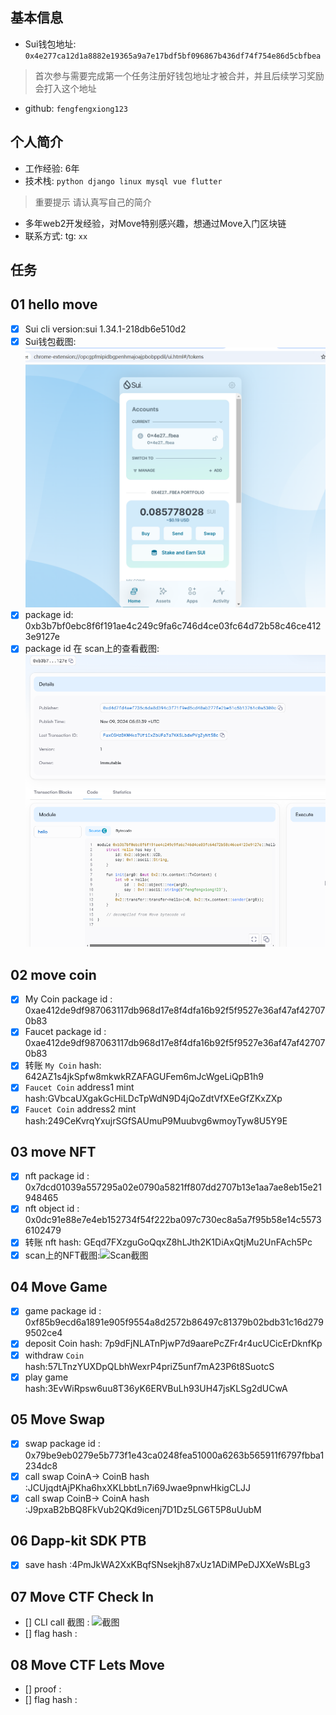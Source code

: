 ## 基本信息
- Sui钱包地址: `0x4e277ca12d1a8882e19365a9a7e17bdf5bf096867b436df74f754e86d5cbfbea`
> 首次参与需要完成第一个任务注册好钱包地址才被合并，并且后续学习奖励会打入这个地址
- github: `fengfengxiong123`

## 个人简介
- 工作经验: 6年
- 技术栈: `python django linux mysql vue flutter`
> 重要提示 请认真写自己的简介
- 多年web2开发经验，对Move特别感兴趣，想通过Move入门区块链
- 联系方式: tg: `xx` 

## 任务

##   01 hello move  
- [x] Sui cli version:sui 1.34.1-218db6e510d2
- [x] Sui钱包截图: ![Sui钱包截图](./images/钱包.png)
- [x] package id: 0xb3b7bf0ebc8f6f191ae4c249c9fa6c746d4ce03fc64d72b58c46ce4123e9127e
- [x] package id 在 scan上的查看截图:![Scan截图](./images/pkg_id.png)

##   02 move coin
- [x] My Coin package id : 0xae412de9df987063117db968d17e8f4dfa16b92f5f9527e36af47af427070b83
- [x] Faucet package id : 0xae412de9df987063117db968d17e8f4dfa16b92f5f9527e36af47af427070b83
- [x] 转账 `My Coin` hash: 642AZ1s4jkSpfw8mkwkRZAFAGUFem6mJcWgeLiQpB1h9
- [x] `Faucet Coin` address1 mint hash:GVbcaUXgakGcHiLDcTpWdN9D4jQoZdtVfXEeGfZKxZXp
- [x] `Faucet Coin` address2 mint hash:249CeKvrqYxujrSGfSAUmuP9Muubvg6wmoyTyw8U5Y9E

##   03 move NFT
- [x] nft package id : 0x7dcd01039a557295a02e0790a5821ff807dd2707b13e1aa7ae8eb15e21948465
- [x] nft object id : 0x0dc91e88e7e4eb152734f54f222ba097c730ec8a5a7f95b58e14c55736102479
- [x] 转账 nft  hash: GEqd7FXzguGoQqxZ8hLJth2K1DiAxQtjMu2UnFAch5Pc
- [x] scan上的NFT截图:![Scan截图](./images/task3_mynft.bmp)

##   04 Move Game
- [x] game package id : 0xf85b9ecd6a1891e905f9554a8d2572b86497c81379b02bdb31c16d2799502ce4
- [x] deposit Coin hash: 7p9dFjNLATnPjwP7d9aarePcZFr4r4ucUCicErDknfKp
- [x] withdraw `Coin` hash:57LTnzYUXDpQLbhWexrP4priZ5unf7mA23P6t8SuotcS
- [x] play game hash:3EvWiRpsw6uu8T36yK6ERVBuLh93UH47jsKLSg2dUCwA

##   05 Move Swap
- [x] swap package id : 0x79be9eb0279e5b773f1e43ca0248fea51000a6263b565911f6797fbba1234dc8
- [x] call swap CoinA-> CoinB  hash :JCUjqdtAjPKha6hxXKLbbtLn7i69Jwae9pnwHkigCLJJ
- [x] call swap CoinB-> CoinA  hash :J9pxaB2bBQ8FkVub2QKd9icenj7D1Dz5LG6T5P8uUubM

##   06 Dapp-kit SDK PTB
- [x] save hash :4PmJkWA2XxKBqfSNsekjh87xUz1ADiMPeDJXXeWsBLg3

##   07 Move CTF Check In
- [] CLI call 截图 : ![截图](./images/你的图片地址)
- [] flag hash :

##   08 Move CTF Lets Move
- [] proof : 
- [] flag hash :
